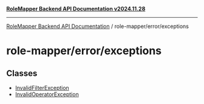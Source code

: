 [**RoleMapper Backend API Documentation v2024.11.28**](../../../README.md)

***

[RoleMapper Backend API Documentation](../../../modules.md) / role-mapper/error/exceptions

# role-mapper/error/exceptions

## Classes

- [InvalidFilterException](classes/InvalidFilterException.md)
- [InvalidOperatorException](classes/InvalidOperatorException.md)
